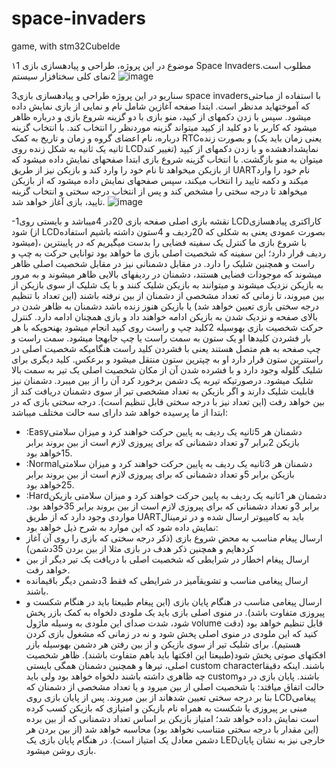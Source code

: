 # space-invaders
game, with stm32CubeIde 

۱موضوع
در این پروژه، طراحی و پیادهسازی بازی  1 Space Invadersمطلوب است.
 2نمای کلی سختافزار سیستم
 ![image](https://user-images.githubusercontent.com/45328431/219903192-4ccdb3b9-dee5-4978-8ab2-b4fb6aaee743.png)

 3سناریو
در این پروژه طراحی و پیادهسازی بازی  space invadersبا استفاده از مباحثی که آموختهاید مدنظر است. ابتدا صفحه
آغازین شامل نام و نمایی از بازی نمایش داده میشود. سپس با زدن دکمهای از کیپد، منو بازی با دو گزینه شروع بازی و
درباره ظاهر میشود که کاربر با دو کلید از کیپد میتواند گزینه موردنظر را انتخاب کند. با انتخاب گزینه درباره، نام اعضای
گروه و زمان و تاریخ به کمک  RTCو بصورت زنده (یعنی زمان باید یک ثانیه یک ثانیه به شکل زنده روی  LCDتغییر
کند) نمایشدادهشده و با زدن دکمهای از کیپد میتوان به منو بازگشت.
با انتخاب گزینه شروع بازی ابتدا صفحهای نمایش داده میشود که از بازیکن میخواهد تا نام خود را وارد کند و بازیکن نیز
از طریق  UARTنام خود را وارد میکند و دکمه تایید را انتخاب میکند، سپس صفحهای نمایش داده میشود که از بازیکن
میخواهد تا درجه سختی را مشخص کند و پس از انتخاب درجه سختی و انتخاب گزینه تایید، بازی آغاز خواهد شد.
![image](https://user-images.githubusercontent.com/45328431/219903211-ff3d3b60-8ecd-44d8-9a4b-2131dd934b55.png)

-1نقشه بازی اصلی
صفحه بازی  20در  4میباشد و بایستی روی  LCDکاراکتری پیادهسازی شود (از  LCDبصورت عمودی یعنی به شکلی
که  20ردیف و  4ستون داشته باشیم استفاده میشود)، با شروع بازی ما کنترل یک سفینه فضایی را بدست میگیریم که در
پایینترین ردیف قرار دارد؛ این سفینه که شخصیت اصلی بازی ما خواهد بود توانایی حرکت به چپ و راست و همچنین
شلیک را دارد. در مقابل دشمنانی نیز در مقابل شخصیت اصلی ظاهر میشوند که موجودات فضایی هستند، دشمنان در
ردیفهای بالایی ظاهر میشوند و به مرور به بازیکن نزدیک میشوند و میتوانند به بازیکن شلیک کنند و با یک شلیک از
سوی بازیکن از بین میروند، تا زمانی که تعداد مشخصی از دشمنان از بین نرفته باشند (این تعداد با تنظیم درجه سختی بازی
تعیین خواهد شد) یا بازیکن هنوز زنده باشد دشمنان به ظاهر شدن در بالای صفحه و نزدیک شدن به بازیکن ادامه خواهند
داد و بازی همچنان ادامه دارد.
کنترل حرکت شخصیت بازی بهوسیله  2کلید چپ و راست روی کیپد انجام میشود بهنحویکه با هر بار فشردن کلیدها او
یک ستون به سمت راست یا چپ جابهجا میشود. سمت راست و چپ صفحه به هم متصل هستند یعنی با فشردن کلید راست
هنگامیکه شخصیت اصلی در راستترین ستون قرار دارد او به چپترین ستون منتقل میشود و برعکس. کلید دیگری برای
شلیک گلوله وجود دارد و با فشرده شدن آن از مکان شخصیت اصلی یک تیر به سمت بالا شلیک میشود. درصورتیکه تیربه یک دشمن برخورد کرد آن را از بین میبرد. دشمنان نیز قابلیت شلیک دارند و اگر بازیکن به تعداد مشخصی تیر از سوی
دشمنان دریافت کند از بین خواهد رفت (این تعداد نیز با درجه سختی قابل تنظیم است).
درجه سختی بازی که در ابتدا از ما پرسیده خواهد شد دارای سه حالت مختلف میباشد:
-  :Easyدشمنان هر  5ثانیه یک ردیف به پایین حرکت خواهند کرد و میزان سلامتی بازیکن 2برابر  7و تعداد
دشمنانی که برای پیروزی لازم است از بین بروند برابر  15خواهد بود.
-  :Normalدشمنان هر  3ثانیه یک ردیف به پایین حرکت خواهند کرد و میزان سلامتی بازیکن برابر  5و تعداد
دشمنانی که برای پیروزی لازم است از بین بروند برابر  25خواهد بود.
-  :Hardدشمنان هر  1ثانیه یک ردیف به پایین حرکت خواهند کرد و میزان سلامتی بازیکن برابر  3و تعداد دشمنانی
که برای پیروزی لازم است از بین بروند برابر  35خواهد بود.
مواردی وجود دارد که از طریق  UARTباید به کامپیوتر ارسال شده و در ترمینال نمایش داده شود که این موارد به شرح
ذیل خواهد بود:
- ارسال پیغام مناسب به محض شروع بازی (ذکر درجه سختی که بازی را روی آن آغاز کردهایم و همچنین ذکر هدف
در بازی مثلا از بین بردن  35دشمن)
- ارسال پیغام اخطار در شرایطی که شخصیت اصلی با دریافت یک تیر دیگر از بین خواهد رفت.
- ارسال پیغامی مناسب و تشویقآمیز در شرایطی که فقط  3دشمن دیگر باقیمانده باشند.
- ارسال پیغامی مناسب در هنگام پایان بازی (این پیغام طبیعتا باید در هنگام شکست و پیروزی متفاوت باشد).
در منوی اصلی بازی باید یک ملودی دلخواه به کمک بازر پخش شود، شدت صدای این ملودی به وسیله ماژول volume
قابل تنظیم خواهد بود (دقت کنید که این ملودی در منوی اصلی پخش شود و نه در زمانی که مشغول بازی کردن هستیم).
برای شلیک تیر از سوی بازیکن و از بین رفتن هر دشمن بهوسیله بازر افکتهای صوتی پخش شود(طبیعتا این افکتها باید
باهم متفاوت باشند).
ظاهر شخصیت اصلی، تیرها و همچنین دشمنان همگی بایستی  custom characterباشند. اینکه دقیقا چه ظاهری
داشته باشند دلخواه خواهد بود ولی باید  customباشند.
پایان بازی در دو حالت اتفاق میافتد: یا شخصیت اصلی از بین میرود و یا تعداد مشخصی از دشمنان که بنا بر درجه سختی
تعیین شدهاند از بین میروند. پس از پایان بازی روی  LCDپیغامی مبنی بر پیروزی یا شکست به همراه نام بازیکن و
امتیازی که بازیکن کسب کرده است نمایش داده خواهد شد؛ امتیاز بازیکن بر اساس تعداد دشمنانی که از بین برده (این مقدار
با درجه سختی متناسب نخواهد بود) محاسبه خواهد شد (از بین بردن هر دشمن معادل یک امتیاز است). در هنگام پایان بازی
یک  LEDخارجی نیز به نشان پایان بازی روشن میشود.
